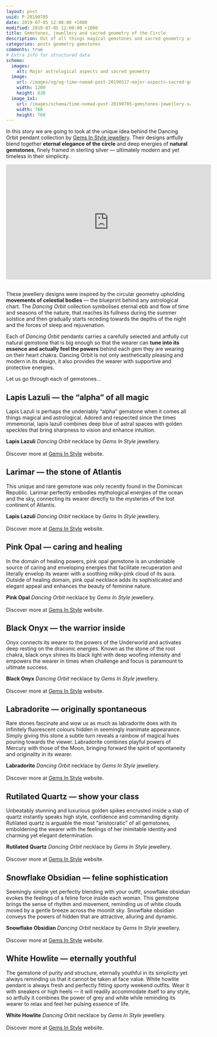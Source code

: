 ```yaml
---
layout: post
uuid: P-20190705
date: 2019-07-05 12:00:00 +1000
modified: 2019-07-05 12:00:00 +1000
title: Gemstones, jewellery and sacred geometry of the Circle
description: Out of all things magical gemstones and sacred geometry are perhaps the two principles most closely related to astrology. The power of esoteric symbolism and connection to the forces of nature gave birth to jewellery many a millennia ago. We are still in love with it.
categories: posts geometry gemstones
comments: true
# Extra info for structured data
schema:
  images:
    alt: Major astrological aspects and sacred geometry
  image:
    url: /images/og/og-time-nomad-post-20190517-major-aspects-sacred-geometry.jpg
    width: 1200
    height: 630
  image_1x1:
    url: /images/schema/time-nomad-post-20190705-gemstones-jewellery-sacred-geometry-circle-1x1.jpg
    width: 760
    height: 760
---
```


In this story we are going to look at the unique idea behind the Dancing Orbit pendant collection by [Gems In Style jewellery](https://gemsinstyle.com). Their designs artfully blend together **eternal elegance of the circle** and deep energies of **natural gemstones**, finely framed in sterling silver — ultimately modern and yet timeless in their simplicity.

<iframe width="560" height="315" src="https://www.youtube.com/embed/4wlRSLQt1JM?rel=0" frameborder="0" allow="accelerometer; autoplay; encrypted-media; gyroscope; picture-in-picture" allowfullscreen></iframe>
<br><br>

These jewellery designs were inspired by the circular geometry upholding **movements of celestial bodies** — the blueprint behind any astrological chart. The _Dancing Orbit_ collection symbolises eternal ebb and flow of time and seasons of the nature, that reaches its fullness during the summer solstice and then gradually starts receding towards the depths of the night and the forces of sleep and rejuvenation.

Each of _Dancing Orbit_ pendants carries a carefully selected and artfully cut natural gemstone that is big enough so that the wearer can **tune into its essence and actually feel the powers** behind each gem they are wearing on their heart chakra. Dancing Orbit is not only aesthetically pleasing and modern in its design, it also provides the wearer with supportive and protective energies.

Let us go through each of gemstones… 

## Lapis Lazuli — the “alpha” of all magic

Lapis Lazuli is perhaps the undeniably “alpha” gemstone when it comes all things magical and astrological. Adored and respected since the times immemorial, lapis lazuli combines deep blue of astral spaces with golden speckles that bring sharpness to vision and enhance intuition.

<div class="container post-pullout-box dark">
  <div class="row">
    <div class="col-8">
      <div class="row">
      	<img class="lazyload" data-srcset="/images/jewellery/gis-pendant-dancing-orbit-lapis-lazuli-01.jpg" alt="">
      </div>
    </div>
    <div class="col-4">
      <div class="row text-photo-caption-serif">
      	<strong>Lapis Lazuli</strong> <em>Dancing Orbit</em> necklace by <em>Gems In Style</em> jewellery.<br><br>
      	Discover more at <a href="https://gemsinstyle.com/collections/dancing-orbit/products/dancing-orbit-lapis-lazuli" target="_blank">Gems In Style</a> website.
      </div>
    </div>
  </div>
</div>
<div class="float-clear"></div>

## Larimar — the stone of Atlantis

This unique and rare gemstone was only recently found in the Dominican Republic. Larimar perfectly embodies mythological energies of the ocean and the sky, connecting its wearer directly to the mysteries of the lost continent of Atlantis.

<div class="container post-pullout-box dark">
  <div class="row">
    <div class="col-8">
      <div class="row">
      	<img class="lazyload" data-srcset="/images/jewellery/gis-pendant-dancing-orbit-larimar-02.jpg" alt="">
      </div>
    </div>
    <div class="col-4">
      <div class="row text-photo-caption-serif">
      	<strong>Lapis Lazuli</strong> <em>Dancing Orbit</em> necklace by <em>Gems In Style</em> jewellery.<br><br>
      	Discover more at <a href="https://gemsinstyle.com/collections/dancing-orbit/products/dancing-orbit-larimar" target="_blank">Gems In Style</a> website.
      </div>
    </div>
  </div>
</div>
<div class="float-clear"></div>

## Pink Opal — caring and healing

In the domain of healing powers, pink opal gemstone is an undeniable source of caring and enveloping energies that facilitate recuperation and literally envelop its wearer with a soothing milky-pink cloud of its aura. Outside of healing domain, pink opal necklace adds its sophisticated and elegant appeal and enhances the beauty of feminine nature.

<div class="container post-pullout-box dark">
  <div class="row">
    <div class="col-8">
      <div class="row">
      	<img class="lazyload" data-srcset="/images/jewellery/gis-pendant-dancing-orbit-pink-opal-01.jpg" alt="">
      </div>
    </div>
    <div class="col-4">
      <div class="row text-photo-caption-serif">
      	<strong>Pink Opal</strong> <em>Dancing Orbit</em> necklace by <em>Gems In Style</em> jewellery.<br><br>
      	Discover more at <a href="https://gemsinstyle.com/collections/dancing-orbit/products/dancing-orbit-pink-opal" target="_blank">Gems In Style</a> website.
      </div>
    </div>
  </div>
</div>
<div class="float-clear"></div>

## Black Onyx — the warrior inside

Onyx connects its wearer to the powers of the Underworld and activates deep resting on the draconic energies. Known as the stone of the root chakra, black onyx shines its black light with deep woofing intensity and empowers the wearer in times when challenge and focus is paramount to ultimate success.

<div class="container post-pullout-box dark">
  <div class="row">
    <div class="col-8">
      <div class="row">
      	<img class="lazyload" data-srcset="/images/jewellery/gis-pendant-dancing-orbit-black-onyx-01.jpg" alt="">
      </div>
    </div>
    <div class="col-4">
      <div class="row text-photo-caption-serif">
      	<strong>Black Onyx</strong> <em>Dancing Orbit</em> necklace by <em>Gems In Style</em> jewellery.<br><br>
      	Discover more at <a href="https://gemsinstyle.com/collections/dancing-orbit/products/dancing-orbit-onyx" target="_blank">Gems In Style</a> website.
      </div>
    </div>
  </div>
</div>
<div class="float-clear"></div>

## Labradorite — originally spontaneous

Rare stones fascinate and wow us as much as labradorite does with its infinitely fluorescent colours hidden in seemingly inanimate appearance. Simply giving this stone a subtle turn reveals a rainbow of magical hues pouring towards the viewer. Labradorite combines playful powers of Mercury with those of the Moon, bringing forward the spirit of spontaneity and originality in its wearer.

<div class="container post-pullout-box dark">
  <div class="row">
    <div class="col-8">
      <div class="row">
      	<img class="lazyload" data-srcset="/images/jewellery/gis-pendant-dancing-orbit-labradorite-02.jpg" alt="">
      </div>
    </div>
    <div class="col-4">
      <div class="row text-photo-caption-serif">
      	<strong>Labradorite</strong> <em>Dancing Orbit</em> necklace by <em>Gems In Style</em> jewellery.<br><br>
      	Discover more at <a href="https://gemsinstyle.com/collections/dancing-orbit/products/dancing-orbit-labradorite" target="_blank">Gems In Style</a> website.
      </div>
    </div>
  </div>
</div>
<div class="float-clear"></div>

## Rutilated Quartz — show your class

Unbeatably stunning and luxurious golden spikes encrusted inside a slab of  quartz instantly speaks high style, confidence and commanding dignity. Rutilated quartz is arguable the most “aristocratic” of all gemstones, emboldening the wearer with the feelings of her inimitable identity and charming yet elegant determination. 

<div class="container post-pullout-box dark">
  <div class="row">
    <div class="col-8">
      <div class="row">
      	<img class="lazyload" data-srcset="/images/jewellery/gis-pendant-dancing-orbit-rutile-quartz-02.jpg" alt="">
      </div>
    </div>
    <div class="col-4">
      <div class="row text-photo-caption-serif">
      	<strong>Rutilated Quartz</strong> <em>Dancing Orbit</em> necklace by <em>Gems In Style</em> jewellery.<br><br>
      	Discover more at <a href="https://gemsinstyle.com/collections/dancing-orbit/products/dancing-orbit-rutilated-quartz" target="_blank">Gems In Style</a> website.
      </div>
    </div>
  </div>
</div>
<div class="float-clear"></div>


## Snowflake Obsidian — feline sophistication

Seemingly simple yet perfectly blending with your outfit, snowflake obsidian evokes the feelings of a feline force inside each woman. This gemstone brings the sense of rhythm and movement, reminding us of white clouds moved by a gentle breeze across the moonlit sky. Snowflake obsidian conveys the powers of hidden that are attractive, alluring and dynamic. 

<div class="container post-pullout-box dark">
  <div class="row">
    <div class="col-8">
      <div class="row">
      	<img class="lazyload" data-srcset="/images/jewellery/gis-pendant-dancing-orbit-snowflake-obsidian-01.jpg" alt="">
      </div>
    </div>
    <div class="col-4">
      <div class="row text-photo-caption-serif">
      	<strong>Snowflake Obsidian</strong> <em>Dancing Orbit</em> necklace by <em>Gems In Style</em> jewellery.<br><br>
      	Discover more at <a href="https://gemsinstyle.com/collections/dancing-orbit/products/dancing-orbit-snowflake-obsidian" target="_blank">Gems In Style</a> website.
      </div>
    </div>
  </div>
</div>
<div class="float-clear"></div>

## White Howlite — eternally youthful

The gemstone of purity and structure, eternally youthful in its simplicity yet always reminding us that it cannot be taken at face value. White howlite pendant is always fresh and perfectly fitting sporty weekend outfits. Wear it with sneakers or high heels — it will readily accommodate itself to any style, so artfully it combines the power of grey and white while reminding its wearer to relax and feel her pulsing essence of life.

<div class="container post-pullout-box dark">
  <div class="row">
    <div class="col-8">
      <div class="row">
      	<img class="lazyload" data-srcset="/images/jewellery/gis-pendant-dancing-orbit-white-howlite-01.jpg" alt="">
      </div>
    </div>
    <div class="col-4">
      <div class="row text-photo-caption-serif">
      	<strong>White Howlite</strong> <em>Dancing Orbit</em> necklace by <em>Gems In Style</em> jewellery.<br><br>
      	Discover more at <a href="https://gemsinstyle.com/collections/dancing-orbit/products/dancing-orbit-howlite" target="_blank">Gems In Style</a> website.
      </div>
    </div>
  </div>
</div>
<div class="float-clear"></div>
